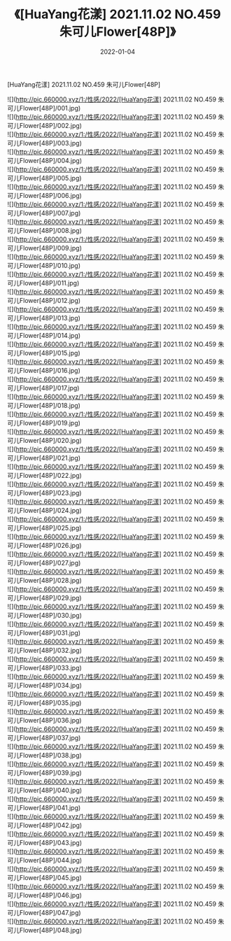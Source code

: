 ﻿---
layout: post
title:  《[HuaYang花漾] 2021.11.02 NO.459 朱可儿Flower[48P]》
date:   2022-01-04
img: http://pic.660000.xyz/1:/性感/2022/[HuaYang花漾] 2021.11.02 NO.459 朱可儿Flower[48P]/000.jpg
categories: [美女, 清纯, 唯美]
---

[HuaYang花漾] 2021.11.02 NO.459 朱可儿Flower[48P]

  ![](http://pic.660000.xyz/1:/性感/2022/[HuaYang花漾] 2021.11.02 NO.459 朱可儿Flower[48P]/001.jpg) <br> ![](http://pic.660000.xyz/1:/性感/2022/[HuaYang花漾] 2021.11.02 NO.459 朱可儿Flower[48P]/002.jpg) <br> ![](http://pic.660000.xyz/1:/性感/2022/[HuaYang花漾] 2021.11.02 NO.459 朱可儿Flower[48P]/003.jpg) <br> ![](http://pic.660000.xyz/1:/性感/2022/[HuaYang花漾] 2021.11.02 NO.459 朱可儿Flower[48P]/004.jpg) <br> ![](http://pic.660000.xyz/1:/性感/2022/[HuaYang花漾] 2021.11.02 NO.459 朱可儿Flower[48P]/005.jpg) <br> ![](http://pic.660000.xyz/1:/性感/2022/[HuaYang花漾] 2021.11.02 NO.459 朱可儿Flower[48P]/006.jpg) <br> ![](http://pic.660000.xyz/1:/性感/2022/[HuaYang花漾] 2021.11.02 NO.459 朱可儿Flower[48P]/007.jpg) <br> ![](http://pic.660000.xyz/1:/性感/2022/[HuaYang花漾] 2021.11.02 NO.459 朱可儿Flower[48P]/008.jpg) <br> ![](http://pic.660000.xyz/1:/性感/2022/[HuaYang花漾] 2021.11.02 NO.459 朱可儿Flower[48P]/009.jpg) <br> ![](http://pic.660000.xyz/1:/性感/2022/[HuaYang花漾] 2021.11.02 NO.459 朱可儿Flower[48P]/010.jpg) <br> ![](http://pic.660000.xyz/1:/性感/2022/[HuaYang花漾] 2021.11.02 NO.459 朱可儿Flower[48P]/011.jpg) <br> ![](http://pic.660000.xyz/1:/性感/2022/[HuaYang花漾] 2021.11.02 NO.459 朱可儿Flower[48P]/012.jpg) <br> ![](http://pic.660000.xyz/1:/性感/2022/[HuaYang花漾] 2021.11.02 NO.459 朱可儿Flower[48P]/013.jpg) <br> ![](http://pic.660000.xyz/1:/性感/2022/[HuaYang花漾] 2021.11.02 NO.459 朱可儿Flower[48P]/014.jpg) <br> ![](http://pic.660000.xyz/1:/性感/2022/[HuaYang花漾] 2021.11.02 NO.459 朱可儿Flower[48P]/015.jpg) <br> ![](http://pic.660000.xyz/1:/性感/2022/[HuaYang花漾] 2021.11.02 NO.459 朱可儿Flower[48P]/016.jpg) <br> ![](http://pic.660000.xyz/1:/性感/2022/[HuaYang花漾] 2021.11.02 NO.459 朱可儿Flower[48P]/017.jpg) <br> ![](http://pic.660000.xyz/1:/性感/2022/[HuaYang花漾] 2021.11.02 NO.459 朱可儿Flower[48P]/018.jpg) <br> ![](http://pic.660000.xyz/1:/性感/2022/[HuaYang花漾] 2021.11.02 NO.459 朱可儿Flower[48P]/019.jpg) <br> ![](http://pic.660000.xyz/1:/性感/2022/[HuaYang花漾] 2021.11.02 NO.459 朱可儿Flower[48P]/020.jpg) <br> ![](http://pic.660000.xyz/1:/性感/2022/[HuaYang花漾] 2021.11.02 NO.459 朱可儿Flower[48P]/021.jpg) <br> ![](http://pic.660000.xyz/1:/性感/2022/[HuaYang花漾] 2021.11.02 NO.459 朱可儿Flower[48P]/022.jpg) <br> ![](http://pic.660000.xyz/1:/性感/2022/[HuaYang花漾] 2021.11.02 NO.459 朱可儿Flower[48P]/023.jpg) <br> ![](http://pic.660000.xyz/1:/性感/2022/[HuaYang花漾] 2021.11.02 NO.459 朱可儿Flower[48P]/024.jpg) <br> ![](http://pic.660000.xyz/1:/性感/2022/[HuaYang花漾] 2021.11.02 NO.459 朱可儿Flower[48P]/025.jpg) <br> ![](http://pic.660000.xyz/1:/性感/2022/[HuaYang花漾] 2021.11.02 NO.459 朱可儿Flower[48P]/026.jpg) <br> ![](http://pic.660000.xyz/1:/性感/2022/[HuaYang花漾] 2021.11.02 NO.459 朱可儿Flower[48P]/027.jpg) <br> ![](http://pic.660000.xyz/1:/性感/2022/[HuaYang花漾] 2021.11.02 NO.459 朱可儿Flower[48P]/028.jpg) <br> ![](http://pic.660000.xyz/1:/性感/2022/[HuaYang花漾] 2021.11.02 NO.459 朱可儿Flower[48P]/029.jpg) <br> ![](http://pic.660000.xyz/1:/性感/2022/[HuaYang花漾] 2021.11.02 NO.459 朱可儿Flower[48P]/030.jpg) <br> ![](http://pic.660000.xyz/1:/性感/2022/[HuaYang花漾] 2021.11.02 NO.459 朱可儿Flower[48P]/031.jpg) <br> ![](http://pic.660000.xyz/1:/性感/2022/[HuaYang花漾] 2021.11.02 NO.459 朱可儿Flower[48P]/032.jpg) <br> ![](http://pic.660000.xyz/1:/性感/2022/[HuaYang花漾] 2021.11.02 NO.459 朱可儿Flower[48P]/033.jpg) <br> ![](http://pic.660000.xyz/1:/性感/2022/[HuaYang花漾] 2021.11.02 NO.459 朱可儿Flower[48P]/034.jpg) <br> ![](http://pic.660000.xyz/1:/性感/2022/[HuaYang花漾] 2021.11.02 NO.459 朱可儿Flower[48P]/035.jpg) <br> ![](http://pic.660000.xyz/1:/性感/2022/[HuaYang花漾] 2021.11.02 NO.459 朱可儿Flower[48P]/036.jpg) <br> ![](http://pic.660000.xyz/1:/性感/2022/[HuaYang花漾] 2021.11.02 NO.459 朱可儿Flower[48P]/037.jpg) <br> ![](http://pic.660000.xyz/1:/性感/2022/[HuaYang花漾] 2021.11.02 NO.459 朱可儿Flower[48P]/038.jpg) <br> ![](http://pic.660000.xyz/1:/性感/2022/[HuaYang花漾] 2021.11.02 NO.459 朱可儿Flower[48P]/039.jpg) <br> ![](http://pic.660000.xyz/1:/性感/2022/[HuaYang花漾] 2021.11.02 NO.459 朱可儿Flower[48P]/040.jpg) <br> ![](http://pic.660000.xyz/1:/性感/2022/[HuaYang花漾] 2021.11.02 NO.459 朱可儿Flower[48P]/041.jpg) <br> ![](http://pic.660000.xyz/1:/性感/2022/[HuaYang花漾] 2021.11.02 NO.459 朱可儿Flower[48P]/042.jpg) <br> ![](http://pic.660000.xyz/1:/性感/2022/[HuaYang花漾] 2021.11.02 NO.459 朱可儿Flower[48P]/043.jpg) <br> ![](http://pic.660000.xyz/1:/性感/2022/[HuaYang花漾] 2021.11.02 NO.459 朱可儿Flower[48P]/044.jpg) <br> ![](http://pic.660000.xyz/1:/性感/2022/[HuaYang花漾] 2021.11.02 NO.459 朱可儿Flower[48P]/045.jpg) <br> ![](http://pic.660000.xyz/1:/性感/2022/[HuaYang花漾] 2021.11.02 NO.459 朱可儿Flower[48P]/046.jpg) <br> ![](http://pic.660000.xyz/1:/性感/2022/[HuaYang花漾] 2021.11.02 NO.459 朱可儿Flower[48P]/047.jpg) <br> ![](http://pic.660000.xyz/1:/性感/2022/[HuaYang花漾] 2021.11.02 NO.459 朱可儿Flower[48P]/048.jpg) <br>